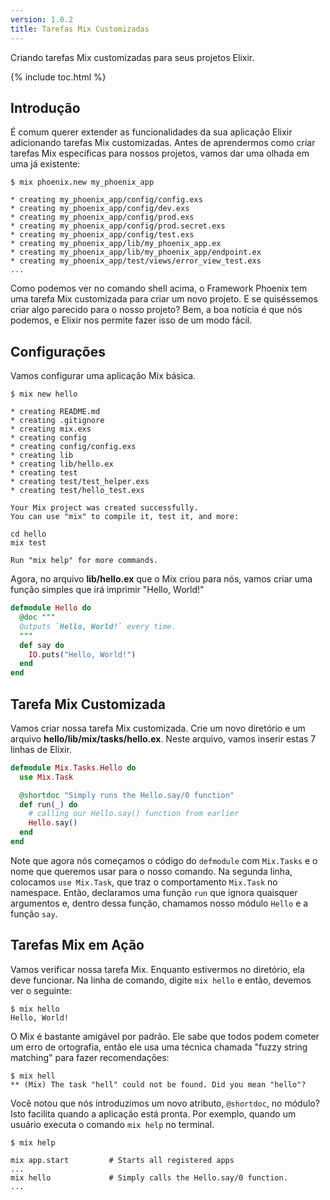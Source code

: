 ```yaml
---
version: 1.0.2
title: Tarefas Mix Customizadas
---
```


Criando tarefas Mix customizadas para seus projetos Elixir.

{% include toc.html %}

## Introdução

É comum querer extender as funcionalidades da sua aplicação Elixir adicionando tarefas Mix customizadas. Antes de aprendermos como criar tarefas Mix específicas para nossos projetos, vamos dar uma olhada em uma já existente:

```shell
$ mix phoenix.new my_phoenix_app

* creating my_phoenix_app/config/config.exs
* creating my_phoenix_app/config/dev.exs
* creating my_phoenix_app/config/prod.exs
* creating my_phoenix_app/config/prod.secret.exs
* creating my_phoenix_app/config/test.exs
* creating my_phoenix_app/lib/my_phoenix_app.ex
* creating my_phoenix_app/lib/my_phoenix_app/endpoint.ex
* creating my_phoenix_app/test/views/error_view_test.exs
...
```

Como podemos ver no comando shell acima, o Framework Phoenix tem uma tarefa Mix customizada para criar um novo projeto. E se quiséssemos criar algo parecido para o nosso projeto? Bem, a boa notícia é que nós podemos, e Elixir nos permite fazer isso de um modo fácil.

## Configurações

Vamos configurar uma aplicação Mix básica.

```shell
$ mix new hello

* creating README.md
* creating .gitignore
* creating mix.exs
* creating config
* creating config/config.exs
* creating lib
* creating lib/hello.ex
* creating test
* creating test/test_helper.exs
* creating test/hello_test.exs

Your Mix project was created successfully.
You can use "mix" to compile it, test it, and more:

cd hello
mix test

Run "mix help" for more commands.
```

Agora, no arquivo **lib/hello.ex** que o Mix criou para nós, vamos criar uma função simples que irá imprimir "Hello, World!"

```elixir
defmodule Hello do
  @doc """
  Outputs `Hello, World!` every time.
  """
  def say do
    IO.puts("Hello, World!")
  end
end
```

## Tarefa Mix Customizada

Vamos criar nossa tarefa Mix customizada. Crie um novo diretório e um arquivo **hello/lib/mix/tasks/hello.ex**. Neste arquivo, vamos inserir estas 7 linhas de Elixir.

```elixir
defmodule Mix.Tasks.Hello do
  use Mix.Task

  @shortdoc "Simply runs the Hello.say/0 function"
  def run(_) do
    # calling our Hello.say() function from earlier
    Hello.say()
  end
end
```

Note que agora nós começamos o código do `defmodule` com `Mix.Tasks` e o nome que queremos usar para o nosso comando. Na segunda linha, colocamos `use Mix.Task`, que traz o comportamento `Mix.Task` no namespace. Então, declaramos uma função `run` que ignora quaisquer argumentos e, dentro dessa função, chamamos nosso módulo `Hello` e a função `say`.

## Tarefas Mix em Ação

Vamos verificar nossa tarefa Mix. Enquanto estivermos no diretório, ela deve funcionar. Na linha de comando, digite `mix hello` e então, devemos ver o seguinte:

```shell
$ mix hello
Hello, World!
```

O Mix é bastante amigável por padrão. Ele sabe que todos podem cometer um erro de ortografia, então ele usa uma técnica chamada "fuzzy string matching" para fazer recomendações:

```shell
$ mix hell
** (Mix) The task "hell" could not be found. Did you mean "hello"?
```

Você notou que nós introduzimos um novo atributo, `@shortdoc`, no módulo?
Isto facilita quando a aplicação está pronta. Por exemplo, quando um usuário executa o comando `mix help` no terminal.

```shell
$ mix help

mix app.start         # Starts all registered apps
...
mix hello             # Simply calls the Hello.say/0 function.
...
```
